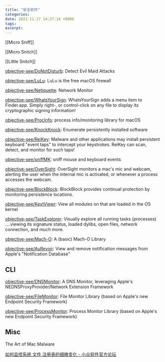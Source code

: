 ```yaml
---
title: "安全软件"
categories: 
date: 2022-11-17 14:27:14 +0800
tags: 
excerpt: 
---
```



[[Micro Sniff]]

[[Micro Snitch]]

[[Little Snitch]]

[objective-see/DoNotDisturb](https://github.com/objective-see/DoNotDisturb): Detect Evil Maid Attacks

[objective-see/LuLu](https://github.com/objective-see/LuLu): LuLu is the free macOS firewall

[objective-see/Netiquette](https://github.com/objective-see/Netiquette): Network Monitor

[objective-see/WhatsYourSign](https://github.com/objective-see/WhatsYourSign): WhatsYourSign adds a menu item to Finder.app. Simply right-, or control-click on any file to display its cryptographic signing information!

[objective-see/ProcInfo](https://github.com/objective-see/ProcInfo): process info/monitoring library for macOS

[objective-see/KnockKnock](https://github.com/objective-see/KnockKnock): Enumerate persistently installed software

[objective-see/ReiKey](https://github.com/objective-see/ReiKey): Malware and other applications may install persistent keyboard "event taps" to intercept your keystrokes. ReiKey can scan, detect, and monitor for such taps!

[objective-see/sniffMK](https://github.com/objective-see/sniffMK): sniff mouse and keyboard events

[objective-see/OverSight](https://github.com/objective-see/OverSight): OverSight monitors a mac's mic and webcam, alerting the user when the internal mic is activated, or whenever a process accesses the webcam.

[objective-see/BlockBlock](https://github.com/objective-see/BlockBlock): BlockBlock provides continual protection by monitoring persistence locations.

[objective-see/KextViewr](https://github.com/objective-see/KextViewr): View all modules on that are loaded in the OS kernel

[objective-see/TaskExplorer](https://github.com/objective-see/TaskExplorer): Visually explore all running tasks (processes) ....viewing its signature status, loaded dylibs, open files, network connection, and much more.

[objective-see/Mach-O](https://github.com/objective-see/Mach-O): A (basic) Mach-O Library

[objective-see/AuRevoir](https://github.com/objective-see/AuRevoir): View and remove notification messages from Apple's "Notification Database"

## CLI

[objective-see/DNSMonitor](https://github.com/objective-see/DNSMonitor): A DNS Monitor, leveraging Apple's NEDNSProxyProvider/Network Extension Framework

[objective-see/FileMonitor](https://github.com/objective-see/FileMonitor): File Monitor Library (based on Apple's new Endpoint Security Framework)

[objective-see/ProcessMonitor](https://github.com/objective-see/ProcessMonitor): Process Monitor Library (based on Apple's new Endpoint Security Framework)

## Misc

The Art of Mac Malware

[如何监控系统,文件,注册表的细微变化 - 小众软件官方论坛](https://meta.appinn.net/t/topic/38304)

